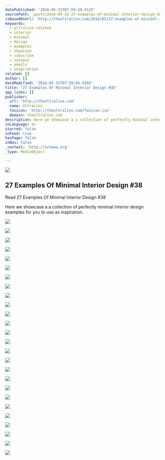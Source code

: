 ```yaml
---
datePublished: '2016-05-31T07:59:20.412Z'
sourcePath: _posts/2016-05-31-27-examples-of-minimal-interior-design-38.md
isBasedOnUrl: 'http://theultralinx.com/2016/05/27-examples-of-minimal-interior-design-38/'
keywords:
  - ultralinx-related
  - interior
  - minimal
  - design
  - examples
  - showcase
  - subscribe
  - content
  - emails
  - inspiration
related: []
author: []
dateModified: '2016-05-31T07:59:04.920Z'
title: '27 Examples Of Minimal Interior Design #38'
app_links: []
publisher:
  url: 'http://theultralinx.com'
  name: UltraLinx
  favicon: 'http://theultralinx.com/favicon.ico'
  domain: theultralinx.com
description: Here we showcase a a collection of perfectly minimal interior design examples for you to use as inspiration.
inLanguage: en
starred: false
inFeed: true
hasPage: false
inNav: false
_context: 'http://schema.org'
_type: MediaObject

---
```

<article style=""><img src="https://s3-us-west-2.amazonaws.com/the-grid-img/p/d1ec9e9ee847dafc58c382e8bc83cf31b02cb0ad.jpg" /><h1>27 Examples Of Minimal Interior Design #38</h1><p>Read 27 Examples Of Minimal Interior Design #38</p></article>

Here we showcase a a collection of perfectly minimal interior design examples for you to use as inspiration.

**![](http://a2.files.theultralinx.com/image/upload/c_fit,cs_srgb,dpr_1.0,q_80,w_620/MTM4NDcyNjkwODk3MTM1MDE1.jpg)**

**![](http://a4.files.theultralinx.com/image/upload/c_fit,cs_srgb,dpr_1.0,q_80,w_620/MTM4NDcyNjkwODk3MDY5NDc4.jpg)**

**![](http://a2.files.theultralinx.com/image/upload/c_fit,cs_srgb,dpr_1.0,q_80,w_620/MTM4NDcyNjkwODk3MjAwNTUx.jpg)**

**![](http://a3.files.theultralinx.com/image/upload/c_fit,cs_srgb,dpr_1.0,q_80,w_620/MTM4NDcyNjkwODk3MTM1MDE0.jpg)**

**![](http://a4.files.theultralinx.com/image/upload/c_fit,cs_srgb,dpr_1.0,q_80,w_620/MTM4NDcyNjkwODk3MjY2MDg3.jpg)**

**![](http://a3.files.theultralinx.com/image/upload/c_fit,cs_srgb,dpr_1.0,q_80,w_620/MTM4NDcyNjkwODk3MjAwNTUw.jpg)**

**![](http://a1.files.theultralinx.com/image/upload/c_fit,cs_srgb,dpr_1.0,q_80,w_620/MTM4NDcyNjkwODk3MzMxNjIz.jpg)**

**![](http://a1.files.theultralinx.com/image/upload/c_fit,cs_srgb,dpr_1.0,q_80,w_620/MTM4NDcyNjkwODk3MjY2MDg2.jpg)**

**![](http://a1.files.theultralinx.com/image/upload/c_fit,cs_srgb,dpr_1.0,q_80,w_620/MTM4NDcyNjkwODk3Mzk3MTU5.jpg)**

**![](http://a4.files.theultralinx.com/image/upload/c_fit,cs_srgb,dpr_1.0,q_80,w_620/MTM4NDcyNjkwODk3NDYyNjk1.jpg)**

**![](http://a4.files.theultralinx.com/image/upload/c_fit,cs_srgb,dpr_1.0,q_80,w_620/MTM4NDcyNjkwODk3MzMxNjIy.jpg)**

**![](http://a1.files.theultralinx.com/image/upload/c_fit,cs_srgb,dpr_1.0,q_80,w_620/MTM4NDcyNjkwODk3Mzk3MTU4.jpg)**

**![](http://a2.files.theultralinx.com/image/upload/c_fit,cs_srgb,w_620/MTM4NDcyNjkwODk3NTI4MjMx.png)**

**![](http://a5.files.theultralinx.com/image/upload/c_fit,cs_srgb,dpr_1.0,q_80,w_620/MTM4NDcyNjkwODk3MDAzOTQy.jpg)**

**![](http://a2.files.theultralinx.com/image/upload/c_fit,cs_srgb,dpr_1.0,q_80,w_620/MTM4NDcyNjkwODk3NTkzNzY3.jpg)**

**![](http://a4.files.theultralinx.com/image/upload/c_fit,cs_srgb,dpr_1.0,q_80,w_620/MTM4NDcyNjkwODk3NjU5MzAz.jpg)**

**![](http://a2.files.theultralinx.com/image/upload/c_fit,cs_srgb,dpr_1.0,q_80,w_620/MTM4NDcyNjkwODk3NzI0ODM5.jpg)**

**![](http://a4.files.theultralinx.com/image/upload/c_fit,cs_srgb,dpr_1.0,q_80,w_620/MTM4NDcyNjkwODk3NTI4MjMw.jpg)**

**![](http://a2.files.theultralinx.com/image/upload/c_fit,cs_srgb,dpr_1.0,q_80,w_620/MTM4NDcyNjkwODk3NDYyNjk0.jpg)**

**![](http://a5.files.theultralinx.com/image/upload/c_fit,cs_srgb,dpr_1.0,q_80,w_620/MTM4NDcyNjkwODk2OTM4NDA2.jpg)**

**![](http://a4.files.theultralinx.com/image/upload/c_fit,cs_srgb,dpr_1.0,q_80,w_620/MTM4NDcyNjkwODk2ODcyODcx.jpg)**

**![](http://a2.files.theultralinx.com/image/upload/c_fit,cs_srgb,dpr_1.0,q_80,w_620/MTM4NDcyNjkwNjI4NDM3NDE0.jpg)**

**![](http://a3.files.theultralinx.com/image/upload/c_fit,cs_srgb,dpr_1.0,q_80,w_620/MTM4NDcyNjkwNjI4NTAyOTUw.jpg)**

**![](http://a4.files.theultralinx.com/image/upload/c_fit,cs_srgb,dpr_1.0,q_80,w_620/MTM4NDcyNjkwODk2ODcyODcw.jpg)**

**![](http://a4.files.theultralinx.com/image/upload/c_fit,cs_srgb,dpr_1.0,q_80,w_620/MTM4NDcyNjkwODk2OTM4NDA3.jpg)**

**![](http://a1.files.theultralinx.com/image/upload/c_fit,cs_srgb,dpr_1.0,q_80,w_620/MTM4NDcyNjkwODk3MDY5NDc5.jpg)**